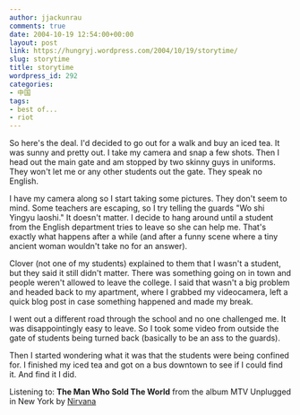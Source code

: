 ```yaml
---
author: jjackunrau
comments: true
date: 2004-10-19 12:54:00+00:00
layout: post
link: https://hungryj.wordpress.com/2004/10/19/storytime/
slug: storytime
title: storytime
wordpress_id: 292
categories:
- 中国
tags:
- best of...
- riot
---
```


So here's the deal.  I'd decided to go out for a walk and buy an iced tea.  It was sunny and pretty out.  I take my camera and snap a few shots.  Then I head out the main gate and am stopped by two skinny guys in uniforms.  They won't let me or any other students out the gate.  They speak no English.

I have my camera along so I start taking some pictures.  They don't seem to mind.  Some teachers are escaping, so I try telling the guards "Wo shi Yingyu laoshi."  It doesn't matter.  I decide to hang around until a student from the English department tries to leave so she can help me.  That's exactly what happens after a while (and after a funny scene where a tiny ancient woman wouldn't take no for an answer).

Clover (not one of my students) explained to them that I wasn't a student, but they said it still didn't matter.  There was something going on in town and people weren't allowed to leave the college.  I said that wasn't a big problem and headed back to my apartment, where I grabbed my videocamera, left a quick blog post in case something happened and made my break.

I went out a different road through the school and no one challenged me.  It was disappointingly easy to leave.  So I took some video from outside the gate of students being turned back (basically to be an ass to the guards).

Then I started wondering what it was that the students were being confined for.  I finished my iced tea and got on a bus downtown to see if I could find it.  And find it I did.

Listening to: **The Man Who Sold The World** from the album MTV Unplugged in New York
by [Nirvana](http://www.google.com/search?q=%22Nirvana%22)
